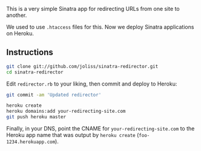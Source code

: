 This is a very simple Sinatra app for redirecting URLs from one site to
another.

We used to use `.htaccess` files for this. Now we deploy Sinatra applications
on Heroku.

## Instructions

```bash
git clone git://github.com/joliss/sinatra-redirector.git
cd sinatra-redirector
```

Edit `redirector.rb` to your liking, then commit and deploy to Heroku:

```bash
git commit -am 'Updated redirector'

heroku create
heroku domains:add your-redirecting-site.com
git push heroku master
```

Finally, in your DNS, point the CNAME for `your-redirecting-site.com` to the
Heroku app name that was output by `heroku create` (`foo-1234.herokuapp.com`).
